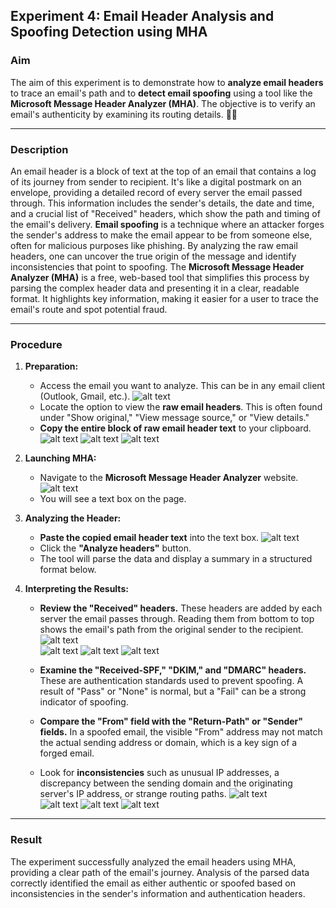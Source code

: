 ## Experiment 4: Email Header Analysis and Spoofing Detection using MHA

### Aim
The aim of this experiment is to demonstrate how to **analyze email headers** to trace an email's path and to **detect email spoofing** using a tool like the **Microsoft Message Header Analyzer (MHA)**. The objective is to verify an email's authenticity by examining its routing details. 🕵️‍♀️

***

### Description
An email header is a block of text at the top of an email that contains a log of its journey from sender to recipient. It's like a digital postmark on an envelope, providing a detailed record of every server the email passed through. This information includes the sender's details, the date and time, and a crucial list of "Received" headers, which show the path and timing of the email's delivery. **Email spoofing** is a technique where an attacker forges the sender's address to make the email appear to be from someone else, often for malicious purposes like phishing. By analyzing the raw email headers, one can uncover the true origin of the message and identify inconsistencies that point to spoofing. The **Microsoft Message Header Analyzer (MHA)** is a free, web-based tool that simplifies this process by parsing the complex header data and presenting it in a clear, readable format. It highlights key information, making it easier for a user to trace the email's route and spot potential fraud. 

***

### Procedure
1.  **Preparation:**
    * Access the email you want to analyze. This can be in any email client (Outlook, Gmail, etc.).
![alt text](<screenshot 4/Screenshot 2025-09-01 204639.png>)    
    * Locate the option to view the **raw email headers**. This is often found under "Show original," "View message source," or "View details."
    * **Copy the entire block of raw email header text** to your clipboard.
![alt text](<screenshot 4/Screenshot 2025-09-01 204653.png>) 
![alt text](<screenshot 4/Screenshot 2025-09-01 204708.png>)
![alt text](<screenshot 4/Screenshot 2025-09-01 204720.png>)

2.  **Launching MHA:**
    * Navigate to the **Microsoft Message Header Analyzer** website.
![alt text](<screenshot 4/Screenshot 2025-09-01 204743.png>)    
    * You will see a text box on the page.

3.  **Analyzing the Header:**
    * **Paste the copied email header text** into the text box.
![alt text](<screenshot 4/Screenshot 2025-09-01 204805.png>)    
    * Click the **"Analyze headers"** button.
    * The tool will parse the data and display a summary in a structured format below.

4.  **Interpreting the Results:**
    * **Review the "Received" headers.** These headers are added by each server the email passes through. Reading them from bottom to top shows the email's path from the original sender to the recipient.
![alt text](<screenshot 4/Screenshot 2025-09-01 204822.png>)   
![alt text](<screenshot 4/Screenshot 2025-09-01 204840.png>)
![alt text](<screenshot 4/Screenshot 2025-09-01 204906.png>)
![alt text](<screenshot 4/Screenshot 2025-09-01 204920.png>)

    * **Examine the "Received-SPF," "DKIM," and "DMARC" headers.** These are authentication standards used to prevent spoofing. A result of "Pass" or "None" is normal, but a "Fail" can be a strong indicator of spoofing.

    * **Compare the "From" field with the "Return-Path" or "Sender" fields.** In a spoofed email, the visible "From" address may not match the actual sending address or domain, which is a key sign of a forged email.
    * Look for **inconsistencies** such as unusual IP addresses, a discrepancy between the sending domain and the originating server's IP address, or strange routing paths.
![alt text](<screenshot 4/Screenshot 2025-09-01 204932.png>)    
![alt text](<screenshot 4/Screenshot 2025-09-01 204943.png>)
![alt text](<screenshot 4/Screenshot 2025-09-01 205000.png>)
![alt text](<screenshot 4/Screenshot 2025-09-01 205011.png>)

***

### Result
The experiment successfully analyzed the email headers using MHA, providing a clear path of the email's journey. Analysis of the parsed data correctly identified the email as either authentic or spoofed based on inconsistencies in the sender's information and authentication headers.